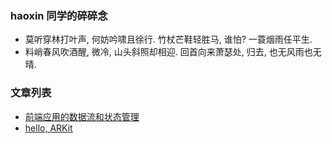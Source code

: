 
### haoxin 同学的碎碎念

* 莫听穿林打叶声, 何妨吟啸且徐行. 竹杖芒鞋轻胜马, 谁怕? 一蓑烟雨任平生.
* 料峭春风吹酒醒, 微冷, 山头斜照却相迎. 回首向来萧瑟处, 归去, 也无风雨也无晴.

### 文章列表

* [前端应用的数据流和状态管理](articles/front-end-application-data-flow-and-state-management.md)
* [hello, ARKit](articles/ios-arkit-hello-world.md)
